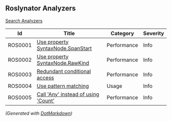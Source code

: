 ## Roslynator Analyzers

[Search Analyzers](http://pihrt.net/Roslynator/Analyzers)

| Id  | Title | Category | Severity |
| --- | ----- | -------- | -------- |
| ROS0001 | [Use property SyntaxNode.SpanStart](../../docs/analyzers/ROS0001.md) | Performance | Info |
| ROS0002 | [Use property SyntaxNode.RawKind](../../docs/analyzers/ROS0002.md) | Performance | Info |
| ROS0003 | [Redundant conditional access](../../docs/analyzers/ROS0003.md) | Performance | Info |
| ROS0004 | [Use pattern matching](../../docs/analyzers/ROS0004.md) | Usage | Info |
| ROS0005 | [Call 'Any' instead of using 'Count'](../../docs/analyzers/ROS0005.md) | Performance | Info |


*\(Generated with [DotMarkdown](http://github.com/JosefPihrt/DotMarkdown)\)*